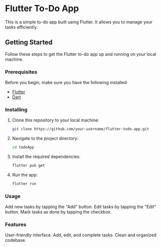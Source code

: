 # Flutter To-Do App

This is a simple to-do app built using Flutter. It allows you to manage your tasks efficiently.

## Getting Started

Follow these steps to get the Flutter to-do app up and running on your local machine.

### Prerequisites

Before you begin, make sure you have the following installed:

- [Flutter](https://flutter.dev/docs/get-started/install)
- [Dart](https://dart.dev/get-dart)

### Installing

1. Clone this repository to your local machine:

   ```bash
   git clone https://github.com/your-username/flutter-todo-app.git

2. Navigate to the project directory:

    ```bash
    cd todoApp

3. Install the required dependencies:
    ```bash
    flutter pub get


4. Run the app:

    ```bash
    flutter run

### Usage
Add new tasks by tapping the "Add" button.
Edit tasks by tapping the "Edit" button.
Mark tasks as done by tapping the checkbox.

### Features
User-friendly interface.
Add, edit, and complete tasks.
Clean and organized codebase.